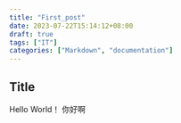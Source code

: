```yaml
---
title: "First_post"
date: 2023-07-22T15:14:12+08:00
draft: true
tags: ["IT"]
categories: ["Markdown", "documentation"]
---
```


## Title
Hello World！
你好啊

